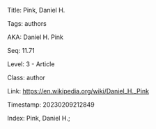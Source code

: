 Title:  Pink, Daniel H.

Tags:   authors

AKA:    Daniel H. Pink

Seq:    11.71

Level:  3 - Article

Class:  author

Link:   https://en.wikipedia.org/wiki/Daniel_H._Pink

Timestamp: 20230209212849

Index:  Pink, Daniel H.; 
